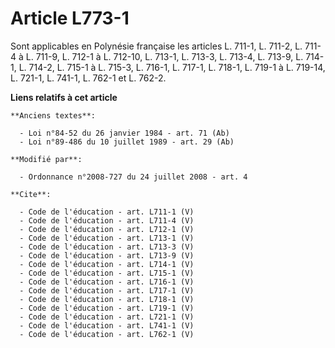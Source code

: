 # Article L773-1

Sont applicables en Polynésie française les articles L. 711-1, L. 711-2, L. 711-4 à L. 711-9, L. 712-1 à L. 712-10, L. 713-1,
L. 713-3, L. 713-4, 
L. 713-9, L. 714-1, L. 714-2, L. 715-1 à L. 715-3, L. 716-1, L. 717-1, L. 718-1, L. 719-1 à L. 719-14, L. 721-1, L. 741-1, L.
762-1 et L. 762-2.

**Liens relatifs à cet article**

	**Anciens textes**:

	  - Loi n°84-52 du 26 janvier 1984 - art. 71 (Ab)
	  - Loi n°89-486 du 10 juillet 1989 - art. 29 (Ab)

	**Modifié par**:

	  - Ordonnance n°2008-727 du 24 juillet 2008 - art. 4

	**Cite**:

	  - Code de l'éducation - art. L711-1 (V)
	  - Code de l'éducation - art. L711-4 (V)
	  - Code de l'éducation - art. L712-1 (V)
	  - Code de l'éducation - art. L713-1 (V)
	  - Code de l'éducation - art. L713-3 (V)
	  - Code de l'éducation - art. L713-9 (V)
	  - Code de l'éducation - art. L714-1 (V)
	  - Code de l'éducation - art. L715-1 (V)
	  - Code de l'éducation - art. L716-1 (V)
	  - Code de l'éducation - art. L717-1 (V)
	  - Code de l'éducation - art. L718-1 (V)
	  - Code de l'éducation - art. L719-1 (V)
	  - Code de l'éducation - art. L721-1 (V)
	  - Code de l'éducation - art. L741-1 (V)
	  - Code de l'éducation - art. L762-1 (V)
